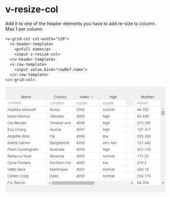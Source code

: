 # v-resize-col

Add it to one of the header elements you have to add re-size to column. Max 1 per column

```text
<v-grid-col col-width="120">
  <v-header-template>
    <p>Full name</p>
    <input v-resize-col>
  </v-header-template>
  <v-row-template>
    <input value.bind="rowRef.name">
  </v-row-template>
</v-grid-col>
```

![](../.gitbook/assets/v-resize-col-animation.gif)

